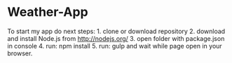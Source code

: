 # Weather-App
To start my app do next steps:
    1. clone or download repository
    2. download and install Node.js from http://nodejs.org/ 
    3. open folder with package.json in console
    4. run: npm install
    5. run: gulp and wait while page open in your browser.
